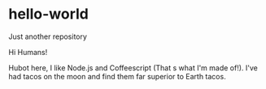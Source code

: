 # hello-world
Just another repository

Hi Humans!

Hubot here, I like Node.js and Coffeescript (That
s what I'm made of!).
I've had tacos on the moon and find them far superior to Earth tacos.
